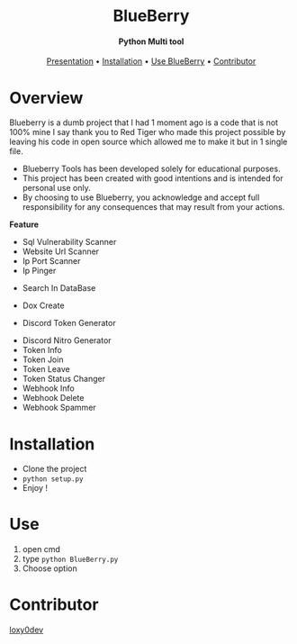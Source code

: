 <h1 align="center">
  <br>
  BlueBerry
  <br>
</h1>

<h4 align="center">Python Multi tool</h4>

<p align="center">
  <a href="#overview">Presentation</a>
  •
  <a href="#installation">Installation</a>
  •
  <a href="#use">Use BlueBerry</a>
  •
  <a href="#use">Contributor</a>
</p>

# Overview

Blueberry is a dumb project that I had 1 moment ago is a code that is not 100% mine I say thank you to Red Tiger who made this project possible by leaving his code in open source which allowed me to make it but in 1 single file.
- Blueberry Tools has been developed solely for educational purposes.
- This project has been created with good intentions and is intended for personal use only.
- By choosing to use Blueberry, you acknowledge and accept full responsibility for any consequences that may result from your actions.

**Feature**
+ Sql Vulnerability Scanner
+ Website Url Scanner
+ Ip Port Scanner
+ Ip Pinger
- Search In DataBase
+ Dox Create
- Discord Token Generator
+ Discord Nitro Generator
+ Token Info
+ Token Join
+ Token Leave
+ Token Status Changer
+ Webhook Info
+ Webhook Delete
+ Webhook Spammer

# Installation

- Clone the project
- `python setup.py`
- Enjoy !

# Use

1. open cmd
2. type `python BlueBerry.py`
3. Choose option

# Contributor
[loxy0dev](https://github.com/loxy0dev/RedTiger-Tools)
